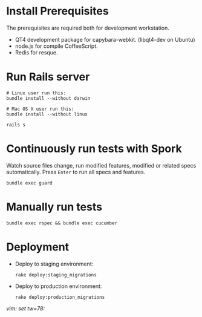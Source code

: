 Install Prerequisites
=====================

The prerequisites are required both for development workstation.

* QT4 development package for capybara-webkit. (libqt4-dev on Ubuntu)
* node.js for compile CoffeeScript.
* Redis for resque.

Run Rails server
================

    # Linux user run this:
    bundle install --without darwin

    # Mac OS X user run this:
    bundle install --without linux

    rails s

Continuously run tests with Spork
=================================

Watch source files change, run modified features, modified or related specs
automatically. Press `Enter` to run all specs and features.

    bundle exec guard

Manually run tests
==================

    bundle exec rspec && bundle exec cucumber

Deployment
==========

* Deploy to staging environment:

      rake deploy:staging_migrations

* Deploy to production environment:

      rake deploy:production_migrations

*vim: set tw=78:*
